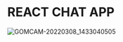 # REACT CHAT APP

![GOMCAM-20220308_1433040505](https://user-images.githubusercontent.com/87071421/157232211-f94e94a3-7d96-4ee2-909e-d517cb304fc9.gif)